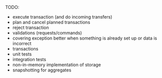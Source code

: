 TODO:
- execute transaction (and do incoming transfers)
- plan and cancel planned transactions
- reject transaction
- validations (requests/commands) 
- covering exception better when something is already set up or data is incorrect
- transactions
- unit tests
- integration tests
- non-in-memory implementation of storage
- snapshotting for aggregates
